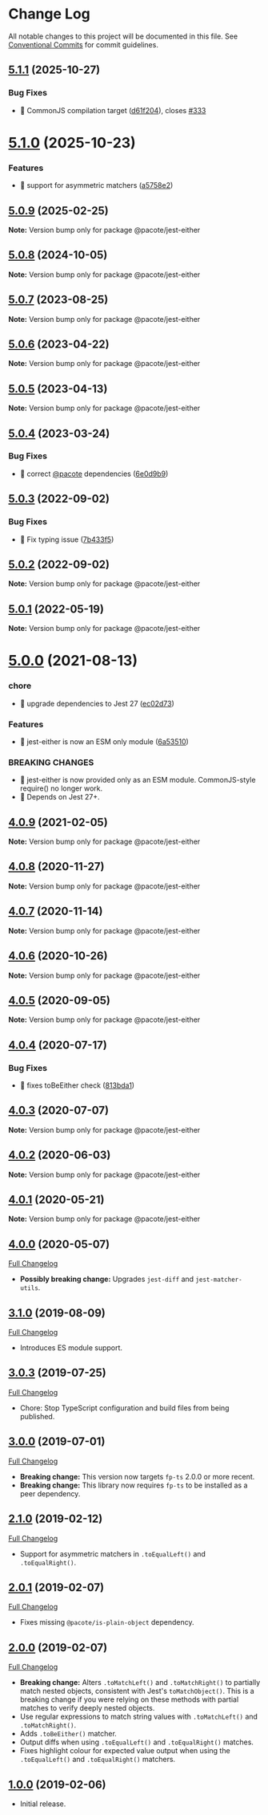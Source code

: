 # Change Log

All notable changes to this project will be documented in this file.
See [Conventional Commits](https://conventionalcommits.org) for commit guidelines.

## [5.1.1](https://github.com/PacoteJS/pacote/compare/@pacote/jest-either@5.1.0...@pacote/jest-either@5.1.1) (2025-10-27)


### Bug Fixes

* 🐛 CommonJS compilation target ([d61f204](https://github.com/PacoteJS/pacote/commit/d61f204e3fb22eb952f608628ed2864f5cae449b)), closes [#333](https://github.com/PacoteJS/pacote/issues/333)





# [5.1.0](https://github.com/PacoteJS/pacote/compare/@pacote/jest-either@5.0.9...@pacote/jest-either@5.1.0) (2025-10-23)


### Features

* 🎸 support for asymmetric matchers ([a5758e2](https://github.com/PacoteJS/pacote/commit/a5758e271b56ae80d94519690e8809f0d859991a))





## [5.0.9](https://github.com/PacoteJS/pacote/compare/@pacote/jest-either@5.0.8...@pacote/jest-either@5.0.9) (2025-02-25)

**Note:** Version bump only for package @pacote/jest-either

## [5.0.8](https://github.com/PacoteJS/pacote/compare/@pacote/jest-either@5.0.7...@pacote/jest-either@5.0.8) (2024-10-05)

**Note:** Version bump only for package @pacote/jest-either

## [5.0.7](https://github.com/PacoteJS/pacote/compare/@pacote/jest-either@5.0.6...@pacote/jest-either@5.0.7) (2023-08-25)

**Note:** Version bump only for package @pacote/jest-either

## [5.0.6](https://github.com/PacoteJS/pacote/compare/@pacote/jest-either@5.0.5...@pacote/jest-either@5.0.6) (2023-04-22)

**Note:** Version bump only for package @pacote/jest-either

## [5.0.5](https://github.com/PacoteJS/pacote/compare/@pacote/jest-either@5.0.4...@pacote/jest-either@5.0.5) (2023-04-13)

**Note:** Version bump only for package @pacote/jest-either

## [5.0.4](https://github.com/PacoteJS/pacote/compare/@pacote/jest-either@5.0.3...@pacote/jest-either@5.0.4) (2023-03-24)

### Bug Fixes

- 🐛 correct [@pacote](https://github.com/pacote) dependencies ([6e0d9b9](https://github.com/PacoteJS/pacote/commit/6e0d9b92bd30b6a5dacb79173787904d621706d0))

## [5.0.3](https://github.com/PacoteJS/pacote/compare/@pacote/jest-either@5.0.2...@pacote/jest-either@5.0.3) (2022-09-02)

### Bug Fixes

- 🐛 Fix typing issue ([7b433f5](https://github.com/PacoteJS/pacote/commit/7b433f5a50bc9462f13db945e7a458af76eeadd2))

## [5.0.2](https://github.com/PacoteJS/pacote/compare/@pacote/jest-either@5.0.1...@pacote/jest-either@5.0.2) (2022-09-02)

**Note:** Version bump only for package @pacote/jest-either

## [5.0.1](https://github.com/PacoteJS/pacote/compare/@pacote/jest-either@5.0.0...@pacote/jest-either@5.0.1) (2022-05-19)

**Note:** Version bump only for package @pacote/jest-either

# [5.0.0](https://github.com/PacoteJS/pacote/compare/@pacote/jest-either@4.0.9...@pacote/jest-either@5.0.0) (2021-08-13)

### chore

- 🤖 upgrade dependencies to Jest 27 ([ec02d73](https://github.com/PacoteJS/pacote/commit/ec02d73ac0bb143822ce9025ab061e5f2fb92e8c))

### Features

- 🎸 jest-either is now an ESM only module ([6a53510](https://github.com/PacoteJS/pacote/commit/6a53510bc7e63938fbf510066eed739da321b371))

### BREAKING CHANGES

- 🧨 jest-either is now provided only as an ESM module. CommonJS-style
  require() no longer work.
- 🧨 Depends on Jest 27+.

## [4.0.9](https://github.com/PacoteJS/pacote/compare/@pacote/jest-either@4.0.8...@pacote/jest-either@4.0.9) (2021-02-05)

**Note:** Version bump only for package @pacote/jest-either

## [4.0.8](https://github.com/PacoteJS/pacote/compare/@pacote/jest-either@4.0.7...@pacote/jest-either@4.0.8) (2020-11-27)

**Note:** Version bump only for package @pacote/jest-either

## [4.0.7](https://github.com/PacoteJS/pacote/compare/@pacote/jest-either@4.0.6...@pacote/jest-either@4.0.7) (2020-11-14)

**Note:** Version bump only for package @pacote/jest-either

## [4.0.6](https://github.com/PacoteJS/pacote/compare/@pacote/jest-either@4.0.5...@pacote/jest-either@4.0.6) (2020-10-26)

**Note:** Version bump only for package @pacote/jest-either

## [4.0.5](https://github.com/PacoteJS/pacote/compare/@pacote/jest-either@4.0.4...@pacote/jest-either@4.0.5) (2020-09-05)

**Note:** Version bump only for package @pacote/jest-either

## [4.0.4](https://github.com/PacoteJS/pacote/compare/@pacote/jest-either@4.0.3...@pacote/jest-either@4.0.4) (2020-07-17)

### Bug Fixes

- 🐛 fixes toBeEither check ([813bda1](https://github.com/PacoteJS/pacote/commit/813bda1956a704df2c0e8bba890fa9fb618f62c1))

## [4.0.3](https://github.com/PacoteJS/pacote/compare/@pacote/jest-either@4.0.2...@pacote/jest-either@4.0.3) (2020-07-07)

**Note:** Version bump only for package @pacote/jest-either

## [4.0.2](https://github.com/PacoteJS/pacote/compare/@pacote/jest-either@4.0.1...@pacote/jest-either@4.0.2) (2020-06-03)

**Note:** Version bump only for package @pacote/jest-either

## [4.0.1](https://github.com/PacoteJS/pacote/compare/@pacote/jest-either@4.0.0...@pacote/jest-either@4.0.1) (2020-05-21)

**Note:** Version bump only for package @pacote/jest-either

## [4.0.0](https://github.com/PacoteJS/pacote/tree/@pacote/jest-either@4.0.0) (2020-05-07)

[Full Changelog](https://github.com/PacoteJS/pacote/compare/@pacote/jest-either@3.1.0...@pacote/jest-either@4.0.0)

- **Possibly breaking change:** Upgrades `jest-diff` and `jest-matcher-utils`.

## [3.1.0](https://github.com/PacoteJS/pacote/tree/@pacote/jest-either@3.1.0) (2019-08-09)

[Full Changelog](https://github.com/PacoteJS/pacote/compare/@pacote/jest-either@3.0.3...@pacote/jest-either@3.1.0)

- Introduces ES module support.

## [3.0.3](https://github.com/PacoteJS/pacote/tree/@pacote/jest-either@3.0.3) (2019-07-25)

[Full Changelog](https://github.com/PacoteJS/pacote/compare/@pacote/jest-either@3.0.2...@pacote/jest-either@3.0.3)

- Chore: Stop TypeScript configuration and build files from being published.

## [3.0.0](https://github.com/PacoteJS/pacote/tree/@pacote/jest-either@3.0.0) (2019-07-01)

[Full Changelog](https://github.com/PacoteJS/pacote/compare/@pacote/jest-either@2.1.0...@pacote/jest-either@3.0.0)

- **Breaking change:** This version now targets `fp-ts` 2.0.0 or more recent.
- **Breaking change:** This library now requires `fp-ts` to be installed as a peer dependency.

## [2.1.0](https://github.com/PacoteJS/pacote/tree/@pacote/jest-either@2.1.0) (2019-02-12)

[Full Changelog](https://github.com/PacoteJS/pacote/compare/@pacote/jest-either@2.0.1...@pacote/jest-either@2.1.0)

- Support for asymmetric matchers in `.toEqualLeft()` and `.toEqualRight()`.

## [2.0.1](https://github.com/PacoteJS/pacote/tree/@pacote/jest-either@2.0.1) (2019-02-07)

[Full Changelog](https://github.com/PacoteJS/pacote/compare/@pacote/jest-either@2.0.0...@pacote/jest-either@2.0.1)

- Fixes missing `@pacote/is-plain-object` dependency.

## [2.0.0](https://github.com/PacoteJS/pacote/tree/@pacote/jest-either@2.0.0) (2019-02-07)

[Full Changelog](https://github.com/PacoteJS/pacote/compare/@pacote/jest-either@1.0.0...@pacote/jest-either@2.0.0)

- **Breaking change:** Alters `.toMatchLeft()` and `.toMatchRight()` to partially match nested objects, consistent with Jest's `toMatchObject()`. This is a breaking change if you were relying on these methods with partial matches to verify deeply nested objects.
- Use regular expressions to match string values with `.toMatchLeft()` and `.toMatchRight()`.
- Adds `.toBeEither()` matcher.
- Output diffs when using `.toEqualLeft()` and `.toEqualRight()` matches.
- Fixes highlight colour for expected value output when using the `.toEqualLeft()` and `.toEqualRight()` matchers.

## [1.0.0](https://github.com/PacoteJS/pacote/tree/@pacote/jest-either@1.0.0) (2019-02-06)

- Initial release.
